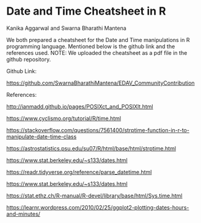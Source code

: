
# Date and Time Cheatsheet in R

Kanika Aggarwal and Swarna Bharathi Mantena

We both prepared a cheatsheet for the Date and Time manipulations in R programming language. Mentioned below is the github link and the references used. 
NOTE: We uploaded the cheatsheet as a pdf file in the github repository. 
    
Github Link:

https://github.com/SwarnaBharathiMantena/EDAV_CommunityContribution



References:

http://ianmadd.github.io/pages/POSIXct_and_POSIXlt.html

https://www.cyclismo.org/tutorial/R/time.html

https://stackoverflow.com/questions/7561400/strptime-function-in-r-to-manipulate-date-time-class

https://astrostatistics.psu.edu/su07/R/html/base/html/strptime.html

https://www.stat.berkeley.edu/~s133/dates.html

https://readr.tidyverse.org/reference/parse_datetime.html

https://www.stat.berkeley.edu/~s133/dates.html 

https://stat.ethz.ch/R-manual/R-devel/library/base/html/Sys.time.html

https://learnr.wordpress.com/2010/02/25/ggplot2-plotting-dates-hours-and-minutes/
